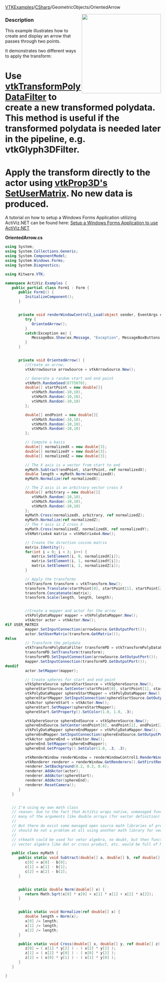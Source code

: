 [VTKExamples](/home/)/[CSharp](/CSharp)/GeometricObjects/OrientedArrow

<img align="right" src="https://github.com/lorensen/VTKExamples/blob/gh-pages/Testing/Baseline/GeometricObjects/TestOrientedArrow.png?raw=true" width="256" />

### Description
This example illustrates how to create and display an arrow that passes through two points.

It demonstrates two different ways to apply the transform:
# Use [vtkTransformPolyDataFilter](http://www.vtk.org/doc/nightly/html/classvtkTransformPolyDataFilter.html) to create a new transformed polydata. This method is useful if the transformed polydata is needed later in the pipeline, e.g. vtkGlyph3DFilter.
# Apply the transform directly to the actor using [vtkProp3D's SetUserMatrix](http://www.vtk.org/doc/nightly/html/classvtkProp3D.html#a950378fc70405a58bd998c00f84a39a3). No new data is produced.<br />
A tutorial on how to setup a Windows Forms Application utilizing ActiViz.NET can be found here: [Setup a Windows Forms Application to use ActiViz.NET](http://www.vtk.org/Wiki/VTK/CSharp/ActiViz.NET)

**OrientedArrow.cs**
```csharp
using System;
using System.Collections.Generic;
using System.ComponentModel;
using System.Windows.Forms;
using System.Diagnostics;

using Kitware.VTK;

namespace ActiViz.Examples {
   public partial class Form1 : Form {
      public Form1() {
         InitializeComponent();
      }


      private void renderWindowControl1_Load(object sender, EventArgs e) {
         try {
            OrientedArrow();
         }
         catch(Exception ex) {
            MessageBox.Show(ex.Message, "Exception", MessageBoxButtons.OK);
         }
      }


      private void OrientedArrow() {
         //Create an arrow.
         vtkArrowSource arrowSource = vtkArrowSource.New();

         // Generate a random start and end point
         vtkMath.RandomSeed(8775070);
         double[] startPoint = new double[]{
            vtkMath.Random(-10,10),
            vtkMath.Random(-10,10),
            vtkMath.Random(-10,10)
         };

         double[] endPoint = new double[]{
            vtkMath.Random(-10,10),
            vtkMath.Random(-10,10),
            vtkMath.Random(-10,10)
         };

         // Compute a basis
         double[] normalizedX = new double[3];
         double[] normalizedY = new double[3];
         double[] normalizedZ = new double[3];

         // The X axis is a vector from start to end
         myMath.Subtract(endPoint, startPoint, ref normalizedX);
         double length = myMath.Norm(normalizedX);
         myMath.Normalize(ref normalizedX);

         // The Z axis is an arbitrary vector cross X
         double[] arbitrary = new double[]{
            vtkMath.Random(-10,10),
            vtkMath.Random(-10,10),
            vtkMath.Random(-10,10)
         };
         myMath.Cross(normalizedX, arbitrary, ref normalizedZ);
         myMath.Normalize(ref normalizedZ);
         // The Y axis is Z cross X
         myMath.Cross(normalizedZ, normalizedX, ref normalizedY);
         vtkMatrix4x4 matrix = vtkMatrix4x4.New();

         // Create the direction cosine matrix
         matrix.Identity();
         for(int i = 0; i < 3; i++) {
            matrix.SetElement(i, 0, normalizedX[i]);
            matrix.SetElement(i, 1, normalizedY[i]);
            matrix.SetElement(i, 2, normalizedZ[i]);
         }

         // Apply the transforms
         vtkTransform transform = vtkTransform.New();
         transform.Translate(startPoint[0], startPoint[1], startPoint[2]);
         transform.Concatenate(matrix);
         transform.Scale(length, length, length);


         //Create a mapper and actor for the arrow
         vtkPolyDataMapper mapper = vtkPolyDataMapper.New();
         vtkActor actor = vtkActor.New();
#if USER_MATRIX
         mapper.SetInputConnection(arrowSource.GetOutputPort());
         actor.SetUserMatrix(transform.GetMatrix());
#else
         // Transform the polydata
         vtkTransformPolyDataFilter transformPD = vtkTransformPolyDataFilter.New();
         transformPD.SetTransform(transform);
         transformPD.SetInputConnection(arrowSource.GetOutputPort());
         mapper.SetInputConnection(transformPD.GetOutputPort());
#endif
         actor.SetMapper(mapper);

         // Create spheres for start and end point
         vtkSphereSource sphereStartSource = vtkSphereSource.New();
         sphereStartSource.SetCenter(startPoint[0], startPoint[1], startPoint[2]);
         vtkPolyDataMapper sphereStartMapper = vtkPolyDataMapper.New();
         sphereStartMapper.SetInputConnection(sphereStartSource.GetOutputPort());
         vtkActor sphereStart = vtkActor.New();
         sphereStart.SetMapper(sphereStartMapper);
         sphereStart.GetProperty().SetColor(1.0, 1.0, .3);

         vtkSphereSource sphereEndSource = vtkSphereSource.New();
         sphereEndSource.SetCenter(endPoint[0], endPoint[1], endPoint[2]);
         vtkPolyDataMapper sphereEndMapper = vtkPolyDataMapper.New();
         sphereEndMapper.SetInputConnection(sphereEndSource.GetOutputPort());
         vtkActor sphereEnd = vtkActor.New();
         sphereEnd.SetMapper(sphereEndMapper);
         sphereEnd.GetProperty().SetColor(1.0, .3, .3);

         vtkRenderWindow renderWindow = renderWindowControl1.RenderWindow;
         vtkRenderer renderer = renderWindow.GetRenderers().GetFirstRenderer();
         renderer.SetBackground(0.2, 0.3, 0.4);
         renderer.AddActor(actor);
         renderer.AddActor(sphereStart);
         renderer.AddActor(sphereEnd);
         renderer.ResetCamera();
      }
   }


   // I'm using my own math class
   // reason: due to the fact that ActiViz wraps native, unmanaged functions in class vtkMath
   // many of the arguments like double arrays (for vector definition) has to be passed by an IntPtr.
   //
   // But there do exist some managed open source math libraries of professional quality, that it
   // should be not a problem at all using another math library for vector algebra.
   //   
   // vtkmath could be used for vetor algebra, no doubt, but then functions which heavily relies on 
   // vector algebra like dot or cross product, etc. would be full of Marshaling code.

   public class myMath {
      public static void Subtract(double[] a, double[] b, ref double[] c) {
         c[0] = a[0] - b[0];
         c[1] = a[1] - b[1];
         c[2] = a[2] - b[2];
      }


      public static double Norm(double[] x) {
         return Math.Sqrt(x[0] * x[0] + x[1] * x[1] + x[2] * x[2]);
      }


      public static void Normalize(ref double[] x) {
         double length = Norm(x);
         x[0] /= length;
         x[1] /= length;
         x[2] /= length;
      }

      public static void Cross(double[] x, double[] y, ref double[] z) {
         z[0] = ( x[1] * y[2] ) - ( x[2] * y[1] );
         z[1] = ( x[2] * y[0] ) - ( x[0] * y[2] );
         z[2] = ( x[0] * y[1] ) - ( x[1] * y[0] );
      }
   }

}
```
